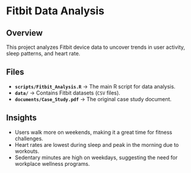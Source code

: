 # Fitbit Data Analysis 

## Overview
This project analyzes Fitbit device data to uncover trends in user activity, sleep patterns, and heart rate.

## Files
- **`scripts/Fitbit_Analysis.R`** → The main R script for data analysis.
- **`data/`** → Contains Fitbit datasets (`CSV` files).
- **`documents/Case_Study.pdf`** → The original case study document.

## Insights
- Users walk more on weekends, making it a great time for fitness challenges.
- Heart rates are lowest during sleep and peak in the morning due to workouts.
- Sedentary minutes are high on weekdays, suggesting the need for workplace wellness programs.

